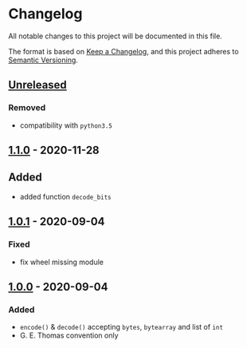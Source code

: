 # Changelog
All notable changes to this project will be documented in this file.

The format is based on [Keep a Changelog](https://keepachangelog.com/en/1.0.0/),
and this project adheres to [Semantic Versioning](https://semver.org/spec/v2.0.0.html).

## [Unreleased]
### Removed
- compatibility with `python3.5`

## [1.1.0] - 2020-11-28
## Added
- added function `decode_bits`

## [1.0.1] - 2020-09-04
### Fixed
- fix wheel missing module

## [1.0.0] - 2020-09-04
### Added
- `encode()` & `decode()` accepting `bytes`, `bytearray` and list of `int`
- G. E. Thomas convention only

[Unreleased]: https://github.com/fphammerle/python-manchester-code/compare/v1.1.0...HEAD
[1.1.0]: https://github.com/fphammerle/python-manchester-code/compare/v1.0.1...v1.1.0
[1.0.1]: https://github.com/fphammerle/python-manchester-code/compare/v1.0.0...v1.0.1
[1.0.0]: https://github.com/fphammerle/python-manchester-code/releases/tag/v1.0.0
